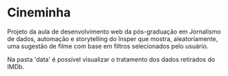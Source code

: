 # Cineminha
Projeto da aula de desenvolvimento web da pós-graduação em Jornalismo de dados, automação e storytelling do Insper que mostra, aleatoriamente, uma sugestão de filme com base em filtros selecionados pelo usuário.

Na pasta 'data' é possível visualizar o tratamento dos dados retirados do IMDb.
